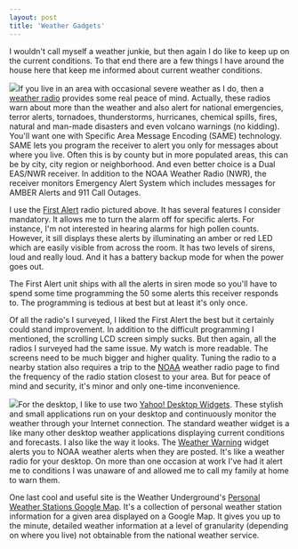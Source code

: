 ```yaml
---
layout: post
title: 'Weather Gadgets'
---
```

I wouldn't call myself a weather junkie, but then again I do like to keep up on the current conditions. To that end there are a few things I have around the house here that keep me informed about current weather conditions.

![](/Blog/firstalertradio.gif)If you live in an area with occasional severe weather as I do, then a [weather radio](http://www.ambientweather.com/index.html) provides some real peace of mind. Actually, these radios warn about more than the weather and also alert for national emergencies, terror alerts, tornadoes, thunderstorms, hurricanes, chemical spills, fires, natural and man-made disasters and even volcano warnings (no kidding). You'll want one with Specific Area Message Encoding (SAME) technology. SAME lets you program the receiver to alert you only for messages about where you live. Often this is by county but in more populated areas, this can be by city, city region or neighborhood. And even better choice is a Dual EAS/NWR receiver. In addition to the NOAA Weather Radio (NWR), the receiver monitors Emergency Alert System which includes messages for AMBER Alerts and 911 Call Outages.

I use the [First Alert](http://www.ambientweather.com/fialwxemalra1.html) radio pictured above. It has several features I consider mandatory. It allows me to turn the alarm off for specific alerts. For instance, I'm not interested in hearing alarms for high pollen counts. However, it sill displays these alerts by illuminating an amber or red LED which are easily visible from across the room. It has two levels of sirens, loud and really loud. And it has a battery backup mode for when the power goes out.

The First Alert unit ships with all the alerts in siren mode so you'll have to spend some time programming the 50 some alerts this receiver responds to. The programming is tedious at best but at least it's only once.

Of all the radio's I surveyed, I liked the First Alert the best but it certainly could stand improvement. In addition to the difficult programming I mentioned, the scrolling LCD screen simply sucks. But then again, all the radios I surveyed had the same issue. My watch is more readable. The screens need to be much bigger and higher quality. Tuning the radio to a nearby station also requires a trip to the [NOAA](http://www.nws.noaa.gov/nwr/) weather radio page to find the frequency of the radio station closest to your area. But for peace of mind and security, it's minor and only one-time inconvenience.

![](/Blog/weatherwidget.png)For the desktop, I like to use two [Yahoo! Desktop Widgets](http://widgets.yahoo.com/). These stylish and small applications run on your desktop and continuously monitor the weather through your Internet connection. The standard weather widget is a like many other desktop weather applications displaying current conditions and forecasts. I also like the way it looks. The [Weather Warning](http://widgets.yahoo.com/gallery/view.php?widget=35877) widget alerts you to NOAA weather alerts when they are posted. It's like a weather radio for your desktop. On more than one occasion at work I've had it alert me to conditions I was unaware of and allowed me to call my family at home to warn them.

One last cool and useful site is the Weather Underground's [Personal Weather Stations Google Map](http://www.wunderground.com/stationmaps/gmap.asp?zip=48103&wmo=99999). It's a collection of personal weather station information for a given area displayed on a Google Map. It gives you up to the minute, detailed weather information at a level of granularity (depending on where you live) not obtainable from the national weather service.
